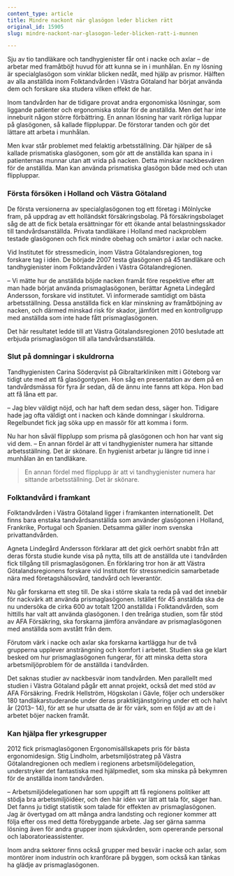 ```yaml
---
content_type: article
title: Mindre nackont när glasögon leder blicken rätt
original_id: 15905
slug: mindre-nackont-nar-glasogon-leder-blicken-ratt-i-munnen

---
```


Sju av tio tandläkare och tandhygienister får ont i nacke och axlar – de arbetar med framåtböjt huvud för att kunna se in i munhålan. En ny lösning är specialglasögon som vinklar blicken nedåt, med hjälp av prismor. Hälften av alla anställda inom Folktandvården i Västra Götaland har börjat använda dem och forskare ska studera vilken effekt de har.

Inom tandvården har de tidigare provat andra ergonomiska lösningar, som liggande patienter och ergonomiska stolar för de anställda. Men det har inte inneburit någon större förbättring. En annan lösning har varit rörliga luppar på glasögonen, så kallade flippluppar. De förstorar tanden och gör det lättare att arbeta i munhålan.

Men kvar står problemet med felaktig arbetsställning. Där hjälper de så kallade prismatiska glasögonen, som gör att de anställda kan spana in i patienternas munnar utan att vrida på nacken. Detta minskar nackbesvären för de anställda. Man kan använda prismatiska glasögon både med och utan flippluppar.

### Första försöken i Holland och Västra Götaland

De första versionerna av specialglasögonen tog ett företag i Mölnlycke fram, på uppdrag av ett holländskt försäkringsbolag. På försäkringsbolaget såg de att de fick betala ersättningar för ett ökande antal belastningsskador till tandvårdsanställda. Privata tandläkare i Holland med nackproblem testade glasögonen och fick mindre obehag och smärtor i axlar och nacke.

Vid Institutet för stressmedicin, inom Västra Götalandsregionen, tog forskare tag i idén. De började 2007 testa glasögonen på 45 tandläkare och tandhygienister inom Folktandvården i Västra Götalandregionen.

– Vi mätte hur de anställda böjde nacken framåt före respektive efter att man hade börjat använda prismaglasögonen, berättar Agneta Lindegård Andersson, forskare vid institutet. Vi informerade samtidigt om bästa arbetsställning. Dessa anställda fick en klar minskning av framåtböjning av nacken, och därmed minskad risk för skador, jämfört med en kontrollgrupp med anställda som inte hade fått prismaglasögonen.

Det här resultatet ledde till att Västra Götalandsregionen 2010 beslutade att erbjuda prismaglasögon till alla tandvårdsanställda.

### Slut på domningar i skuldrorna

Tandhygienisten Carina Söderqvist på Gibraltarkliniken mitt i Göteborg var tidigt ute med att få glasögontypen. Hon såg en presentation av dem på en tandvårdsmässa för fyra år sedan, då de ännu inte fanns att köpa. Hon bad att få låna ett par.

– Jag blev väldigt nöjd, och har haft dem sedan dess, säger hon. Tidigare hade jag ofta väldigt ont i nacken och kände domningar i skuldrorna. Regelbundet fick jag söka upp en massör för att komma i form.

Nu har hon såväl flipplupp som prisma på glasögonen och hon har vant sig vid dem. – En annan fördel är att vi tandhygienister numera har sittande arbetsställning. Det är skönare. En hygienist arbetar ju längre tid inne i munhålan än en tandläkare.

> En annan fördel med flipplupp är att vi tandhygienister numera har sittande arbetsställning. Det är skönare.

### Folktandvård i framkant

Folktandvården i Västra Götaland ligger i framkanten internationellt. Det finns bara enstaka tandvårdsanställda som använder glasögonen i Holland, Frankrike, Portugal och Spanien. Detsamma gäller inom svenska privattandvården.

Agneta Lindegård Andersson förklarar att det gick oerhört snabbt från att deras första studie kunde visa på nytta, tills att de anställda ute i tandvården fick tillgång till prismaglasögonen. En förklaring tror hon är att Västra Götalandsregionens forskare vid Institutet för stressmedicin samarbetade nära med företagshälsovård, tandvård och leverantör.

Nu går forskarna ett steg till. De ska i större skala ta reda på vad det innebär för nackvärk att använda prismaglasögonen. Istället för 45 anställda ska de nu undersöka de cirka 600 av totalt 1200 anställda i Folktandvården, som hittills har valt att använda glasögonen. I den treåriga studien, som får stöd av AFA Försäkring, ska forskarna jämföra användare av prismaglasögonen med anställda som avstått från dem.

Förutom värk i nacke och axlar ska forskarna kartlägga hur de två grupperna upplever ansträngning och komfort i arbetet. Studien ska ge klart besked om hur prismaglasögonen fungerar, för att minska detta stora arbetsmiljöproblem för de anställda i tandvården.

Det saknas studier av nackbesvär inom tandvården. Men parallellt med studien i Västra Götaland pågår ett annat projekt, också det med stöd av AFA Försäkring. Fredrik Hellström, Högskolan i Gävle, följer och undersöker 180 tandläkarstuderande under deras praktiktjänstgöring under ett och halvt år (2013– 14), för att se hur utsatta de är för värk, som en följd av att de i arbetet böjer nacken framåt.

### Kan hjälpa fler yrkesgrupper

2012 fick prismaglasögonen Ergonomisällskapets pris för bästa ergonomidesign. Stig Lindholm, arbetsmiljöstrateg på Västra Götalandregionen och medlem i regionens arbetsmiljödelegation, understryker det fantastiska med hjälpmedlet, som ska minska på bekymren för de anställda inom tandvården.

– Arbetsmiljödelegationen har som uppgift att få regionens politiker att stödja bra arbetsmiljöidéer, och den här idén var lätt att tala för, säger han. Det fanns ju tidigt statistik som talade för effekten av prismaglasögonen. Jag är övertygad om att många andra landsting och regioner kommer att följa efter oss med detta förebyggande arbete. Jag ser gärna samma lösning även för andra grupper inom sjukvården, som opererande personal och laboratorieassistenter.

Inom andra sektorer finns också grupper med besvär i nacke och axlar, som montörer inom industrin och kranförare på byggen, som också kan tänkas ha glädje av prismaglasögonen.

